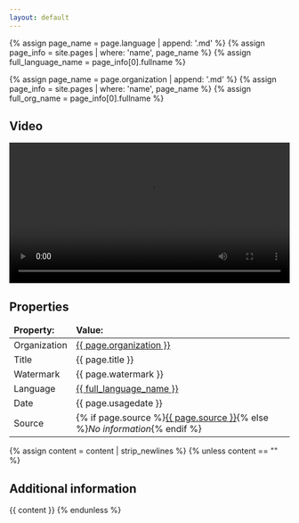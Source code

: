 ```yaml
---
layout: default
---
```

{% assign page_name = page.language | append: '.md' %}
{% assign page_info = site.pages | where: 'name', page_name %}
{% assign full_language_name = page_info[0].fullname %}

{% assign page_name = page.organization | append: '.md' %}
{% assign page_info = site.pages | where: 'name', page_name %}
{% assign full_org_name = page_info[0].fullname %}

<h2> Video </h2>

<video src="../media/{{ page.organization }}-{{ page.title }}-{{ page.watermark }}-{{ page.language }}-{{page.usagedate}}.mp4" controls style="width: 100%;"></video>

<h2> Properties </h2>

<table>
    <thead>
        <tr>
            <td><b>Property:</b></td>
            <td><b>Value:</b></td>
        </tr>
    </thead>
    <tr>
        <td>Organization</td>
        <td><a title="{{ full_org_name }}" href="/categories/org/{{ page.organization }}">{{ page.organization }}</a></td>
    </tr>
    <tr>
        <td>Title</td>
        <td>{{ page.title }}</td>
    </tr>
    <tr>
        <td>Watermark</td>
        <td>{{ page.watermark }}</td>
    </tr>
    <tr>
        <td>Language</td>
        <td><a href="/categories/language/{{ page.language }}">{{ full_language_name }}</a></td>
    </tr>
    <tr>
        <td>Date</td>
        <td>{{ page.usagedate }}</td>
    </tr>
    <tr>
        <td>Source</td>
        <td>{% if page.source %}<a href="{{page.sourceurl}}">{{ page.source }}</a>{% else %}<i>No information</i>{% endif %}</td>
    </tr>
</table>

{% assign content = content | strip_newlines %}
{% unless content == "" %}
<h2> Additional information </h2>
{{ content }}
{% endunless %}
